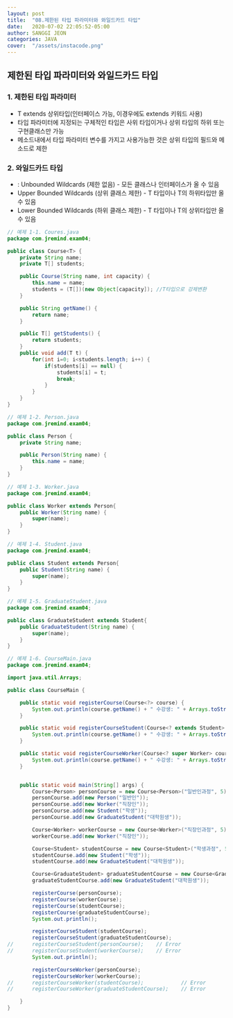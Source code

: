 ```yaml
---
layout: post
title:  "08.제한된 타입 파라미터와 와일드카드 타입"
date:   2020-07-02 22:05:52-05:00
author: SANGGI JEON
categories: JAVA
cover:  "/assets/instacode.png"
---
```


## 제한된 타입 파라미터와 와일드카드 타입

### 1. 제한된 타입 파라미터

- T extends 상위타입(인터페이스 가능, 이경우에도 extends 키워드 사용)
- 타입 파라미터에 지정되는 구체적인 타입은 사위 타입이거나 상위 타입의 하위 또는 구현클래스만 가능
- 메소드내에서 타입 파라미터 변수를 가지고 사용가능한 것은 상위 타입의 필드와 메소드로 제한

### 2. 와일드카드 타입

- <?> : Unbounded Wildcards (제한 없음)
  - 모든 클래스나 인터페이스가 올 수 있음

- <? extends T> Upper Bounded Wildcards (상위 클래스 제한)
  - T 타입이나 T의 하위타입만 올 수 있음

- <? super T> Lower Bounded Wildcards (하위 클래스 제한)
  - T 타입이나 T의 상위타입만 올 수 있음

```java
// 예제 1-1. Coures.java
package com.jremind.exam04;

public class Course<T> {
	private String name;
	private T[] students;

	public Course(String name, int capacity) {
		this.name = name;
		students = (T[])(new Object[capacity]); //T타입으로 강제변환
	}

	public String getName() {
		return name;
	}

	public T[] getStudents() {
		return students;
	}
	public void add(T t) {
		for(int i=0; i<students.length; i++) {
			if(students[i] == null) {
				students[i] = t;
				break;
			}
		}
	}
}
```

```java
// 예제 1-2. Person.java
package com.jremind.exam04;

public class Person {
	private String name;

	public Person(String name) {
		this.name = name;
	}
}
```

```java
// 예제 1-3. Worker.java
package com.jremind.exam04;

public class Worker extends Person{
	public Worker(String name) {
		super(name);
	}
}
```

```java
// 예제 1-4. Student.java
package com.jremind.exam04;

public class Student extends Person{
	public Student(String name) {
		super(name);
	}
}
```

```java
// 예제 1-5. GraduateStudent.java
package com.jremind.exam04;

public class GraduateStudent extends Student{
	public GraduateStudent(String name) {
		super(name);
	}
}
```

```java
// 예제 1-6. CourseMain.java
package com.jremind.exam04;

import java.util.Arrays;

public class CourseMain {

	public static void registerCourse(Course<?> course) {
		System.out.println(course.getName() + " 수강생: " + Arrays.toString(course.getStudents()));
	}

	public static void registerCourseStudent(Course<? extends Student> course) {
		System.out.println(course.getName() + " 수강생: " + Arrays.toString(course.getStudents()));
	}

	public static void registerCourseWorker(Course<? super Worker> course) {
		System.out.println(course.getName() + " 수강생: " + Arrays.toString(course.getStudents()));
	}


	public static void main(String[] args) {
		Course<Person> personCourse = new Course<Person>("일반인과정", 5);
		personCourse.add(new Person("일반인"));
		personCourse.add(new Worker("직장인"));
		personCourse.add(new Student("학생"));
		personCourse.add(new GraduateStudent("대학원생"));

		Course<Worker> workerCourse = new Course<Worker>("직장인과정", 5);
		workerCourse.add(new Worker("직장인"));

		Course<Student> studentCourse = new Course<Student>("학생과정", 5);
		studentCourse.add(new Student("학생"));
		studentCourse.add(new GraduateStudent("대학원생"));

		Course<GraduateStudent> graduateStudentCourse = new Course<GraduateStudent>("대학원과정", 5);
		graduateStudentCourse.add(new GraduateStudent("대학원생"));

		registerCourse(personCourse);
		registerCourse(workerCourse);
		registerCourse(studentCourse);
		registerCourse(graduateStudentCourse);
		System.out.println();

		registerCourseStudent(studentCourse);
		registerCourseStudent(graduateStudentCourse);
//		registerCourseStudent(personCourse);	// Error
//		registerCourseStudent(workerCourse);	// Error
		System.out.println();

		registerCourseWorker(personCourse);
		registerCourseWorker(workerCourse);
//		registerCourseWorker(studentCourse);			// Error
//		registerCourseWorker(graduateStudentCourse);	// Error

	}
}
```
